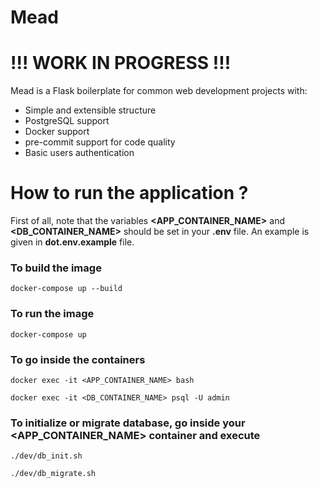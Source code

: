 # Mead

# !!! WORK IN PROGRESS !!!

Mead is a Flask boilerplate for common web development projects with:

- Simple and extensible structure
- PostgreSQL support
- Docker support
- pre-commit support for code quality
- Basic users authentication

# How to run the application ?

First of all, note that the variables **<APP_CONTAINER_NAME>** and **<DB_CONTAINER_NAME>** should be set in your **.env** file.
An example is given in **dot.env.example** file.

### To build the image

```
docker-compose up --build
```

### To run the image

```
docker-compose up
```

### To go inside the containers

```
docker exec -it <APP_CONTAINER_NAME> bash

docker exec -it <DB_CONTAINER_NAME> psql -U admin
```

### To initialize or migrate database, go inside your <APP_CONTAINER_NAME> container and execute

```
./dev/db_init.sh

./dev/db_migrate.sh
```
